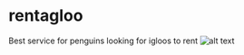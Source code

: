 # rentagloo
Best service for penguins looking for igloos to rent
![alt text](https://https://ibb.co/nBgRXcY "Rent-a-gloo")
